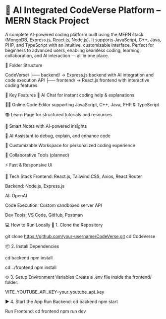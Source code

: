 # 🤖  AI Integrated CodeVerse Platform – MERN Stack Project
A complete AI-powered coding platform built using the MERN stack (MongoDB, Express.js, React.js, Node.js). It supports JavaScript, C++, Java, PHP, and TypeScript with an intuitive, customizable interface. Perfect for beginners to advanced users, enabling seamless coding, learning, collaboration, and AI interaction — all in one place.

📁 Folder Structure

CodeVerse/
├── backend/       → Express.js backend with AI integration and code execution API
├── frontend/      → React.js frontend with interactive coding features


🚀 Key Features
💬 AI Chat for instant coding help & explanations

👨‍💻 Online Code Editor supporting JavaScript, C++, Java, PHP & TypeScript

📚 Learn Page for structured tutorials and resources

📝 Smart Notes with AI-powered insights

🧠 AI Assistant to debug, explain, and enhance code

🎨 Customizable Workspace for personalized coding experience

🤝 Collaborative Tools (planned)

⚡ Fast & Responsive UI


🧰 Tech Stack
Frontend: React.js, Tailwind CSS, Axios, React Router

Backend: Node.js, Express.js

AI: OpenAI

Code Execution: Custom sandboxed server API

Dev Tools: VS Code, GitHub, Postman

💻 How to Run Locally
📌 1. Clone the Repository

git clone https://github.com/your-username/CodeVerse.git
cd CodeVerse

📦 2. Install Dependencies

cd backend
npm install

cd ../frontend
npm install

⚙️ 3. Setup Environment Variables
Create a .env file inside the frontend/ folder:

VITE_YOUTUBE_API_KEY=your_youtube_api_key

▶️ 4. Start the App
Run Backend:
cd backend
npm start

Run Frontend:
cd frontend
npm run dev





